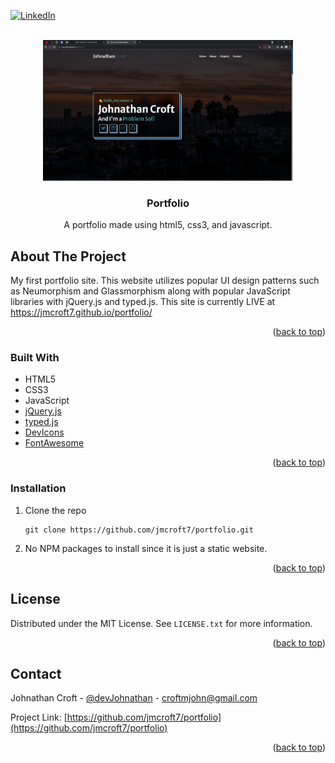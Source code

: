 <div id="top"></div>


<!-- PROJECT SHIELDS -->
[![LinkedIn][linkedin-shield]][linkedin-url]

<!-- PROJECT LOGO -->
<br />

<div align="center">
  <a href="https://github.com/jmcroft7/portfolio">
    <img src="./images/logo.PNG" alt="Logo" width="400" height="225">
  </a>
 </div>
 
<h3 align="center">Portfolio</h3>

<p align="center">
    A portfolio made using html5, css3, and javascript.
</p>

<!-- ABOUT THE PROJECT -->

## About The Project

<p> My first portfolio site. This website utilizes popular UI design patterns such as Neumorphism and Glassmorphism along with popular JavaScript libraries with jQuery.js and typed.js. This site is currently LIVE at <a href="https://jmcroft7.github.io/portfolio/">https://jmcroft7.github.io/portfolio/</a>
</p>


<p align="right">(<a href="#top">back to top</a>)</p>

### Built With

- HTML5
- CSS3
- JavaScript
- [jQuery.js](https://jquery.com/)
- [typed.js](https://github.com/mattboldt/typed.js/)
- [DevIcons](https://devicon.dev/)
- [FontAwesome](https://fontawesome.com/v5.15/icons)

<p align="right">(<a href="#top">back to top</a>)</p>

### Installation

1. Clone the repo
   ```
   git clone https://github.com/jmcroft7/portfolio.git
   ```
2. No NPM packages to install since it is just a static website.

<p align="right">(<a href="#top">back to top</a>)</p>

<!-- LICENSE -->

## License

Distributed under the MIT License. See `LICENSE.txt` for more information.

<p align="right">(<a href="#top">back to top</a>)</p>

<!-- CONTACT -->

## Contact

Johnathan Croft - [@devJohnathan](https://twitter.com/devJohnathan) - croftmjohn@gmail.com

Project Link: [https://github.com/jmcroft7/portfolio](https://github.com/jmcroft7/portfolio)

<p align="right">(<a href="#top">back to top</a>)</p>

<!-- MARKDOWN LINKS & IMAGES -->

[linkedin-shield]: https://img.shields.io/badge/-LinkedIn-black.svg?style=for-the-badge&logo=linkedin&colorB=555
[linkedin-url]: https://www.linkedin.com/in/devjohnathan/

